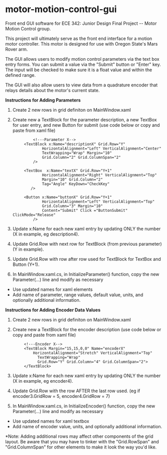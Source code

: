 # motor-motion-control-gui

Front end GUI software for ECE 342: Junior Design Final Project -- Motor Motion Control group.

This project will ultimately serve as the front end interface for a motion motor controller. This motor is designed for use with Oregon State's Mars Rover arm.

The GUI allows users to modify motion control parameters via the text box entry forms.  You can submit a value via the "Submit" button or "Enter" key.  The input will be checked to make sure it is a float value and within the defined range.  

The GUI will also allow users to view data from a quadrature encoder that relays details about the motor's current state.

**Instructions for Adding Parameters**
1. Create 2 new rows in grid definiton on MainWindow.xaml
2. Create new a TextBlock for the parameter description, a new TextBox for user entry, and new Button for submit (use code below or copy and paste from xaml file)

                <!---Parameter X-->
            <TextBlock x:Name="descriptionX" Grid.Row="Y"
                    HorizontalAlignment="Left" VerticalAlignment="Center" 
                    TextWrapping="Wrap" Margin="10" 
                    Grid.Column="2" Grid.ColumnSpan="2"
                />

            <TextBox  x:Name="textX" Grid.Row="Y+1"
                    HorizontalAlignment="Right" VerticalAlignment="Top"
                    Margin="10" Grid.Column="2"
                    Tag="Angle" KeyDown="CheckKey"
               />

            <Button x:Name="buttonX" Grid.Row="Y+1"
                    HorizontalAlignment="Left" VerticalAlignment="Top"
                    Grid.Column="3" Margin="10" 
                    Content="Submit" Click ="ButtonSubmit" ClickMode="Release"
                />

3. Update x:Name for each new xaml entry by updating ONLY the number (X in example, eg description4).
4. Update Grid.Row with next row for TextBlock (from previous parameter) (Y in example).
5. Update Grid.Row with row after row used for TextBlock for TextBox and Button (Y+1).
6. In MainWindow.xaml.cs, in InitializeParameter() function, copy the new Parameter(...) line and modify as necessary
  - Use updated names for xaml elements
  - Add name of parameter, range values, default value, units, and optionally additional information.
  
  **Instructions for Adding Encoder Data Values**
1. Create 2 new rows in grid definiton on MainWindow.xaml
2. Create new a TextBlock for the encoder description (use code below or copy and paste from xaml file)

            <!---Encoder X-->
            <TextBlock Margin="15,15,0,0" Name="encoderX"
                HorizontalAlignment="Stretch" VerticalAlignment="Top" 
                  TextWrapping="Wrap"
                  Grid.Row="Y" Grid.Column="4" Grid.ColumnSpan="2">
            </TextBlock>
            
3. Update x:Name for each new xaml entry by updating ONLY the number (X in example, eg encoder4).
4. Update Grid.Row with the row AFTER the last row used.  (eg if encoder3.GridRow = 5, encoder4.GridRow = 7)
6. In MainWindow.xaml.cs, in InitializeEncoder() function, copy the new Parameter(...) line and modify as necessary
  - Use updated names for xaml textbox
  - Add name of encoder value, units, and optionally additional information.
  
  
  *Note: Adding additional rows may affect other components of the grid layout.  Be aware that you may have to tinker with the "Grid.RowSpan" and "Grid.ColumnSpan" for other elements to make it look the way you'd like.



